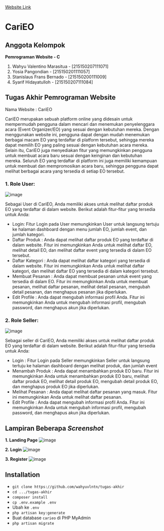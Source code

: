 [Website Link](http://3.95.8.21/)

<h1>CariEO</h1>

## Anggota Kelompok

**Pemrograman Website - C**
1. Wahyu Valentino Marasitua     -   [215150207111071]
2. Yosia Pangondian              -   [215150201111057]
3. Stanislaus Frans Bernado      -   [215150200111009]
4. Syarif Hidayatulloh           -   [215150207111084]

## Tugas Akhir Pemrograman Website
Nama Website : CariEO

CariEO merupakan sebuah platform online yang didesain untuk mempermudah pengguna dalam mencari dan menemukan penyelenggara acara (Event Organizer/EO) yang sesuai dengan kebutuhan mereka. Dengan menggunakan website ini, pengguna dapat dengan mudah menemukan berbagai macam EO yang terdaftar di platform tersebut, sehingga mereka dapat memilih EO yang paling sesuai dengan kebutuhan acara mereka. Selain itu, CariEO juga menyediakan fitur yang memungkinkan pengguna untuk membuat acara baru sesuai dengan keinginan dan kebutuhan mereka. Seluruh EO yang terdaftar di platform ini juga memiliki kemampuan untuk membuat dan mempromosikan acara baru, sehingga pengguna dapat melihat berbagai acara yang tersedia di setiap EO tersebut.

### 1. Role User:
![image](https://github.com/wahyuvlntn/tugas-akhir/assets/58659139/f0943677-428c-4aa0-972a-146a8f038401)


Sebagai User di CariEO, Anda memiliki akses untuk melihat daftar produk EO yang terdaftar di dalam website. Berikut adalah fitur-fitur yang tersedia untuk Anda:

- Login: Fitur Login pada User memungkinkan User untuk langsung tertuju ke halaman dashboard dengan menu jumlah EO, jumlah event, dan jumlah kategori.
- Daftar Produk : Anda dapat melihat daftar produk EO yang terdaftar di dalam website. Fitur ini memungkinkan Anda untuk melihat daftar EO, melihat detail EO, dan melihat daftar event yang tersedia di dalam EO tersebut.
- Daftar Kategori : Anda dapat melihat daftar kategori yang tersedia di dalam website. Fitur ini memungkinkan Anda untuk melihat daftar kategori, dan melihat daftar EO yang tersedia di dalam kategori tersebut.
- Membuat Pesanan : Anda dapat membuat pesanan untuk event yang tersedia di dalam EO. Fitur ini memungkinkan Anda untuk membuat pesanan, melihat daftar pesanan, melihat detail pesanan, mengubah detail pesanan, dan menghapus pesanan jika diperlukan.
- Edit Profile : Anda dapat mengubah informasi profil Anda. Fitur ini memungkinkan Anda untuk mengubah informasi profil, mengubah password, dan menghapus akun jika diperlukan.

### 2. Role Seller:
![image](https://github.com/wahyuvlntn/tugas-akhir/assets/58659139/f8d9d5fa-bd6f-4c81-9b23-e7e70ed2f1bb)


Sebagai seller di CariEO, Anda memiliki akses untuk melihat daftar produk EO yang terdaftar di dalam website. Berikut adalah fitur-fitur yang tersedia untuk Anda:
- Login : Fitur Login pada Seller memungkinkan Seller untuk langsung tertuju ke halaman dashboard dengan melihat produk, dan jumlah event
- Menambah Produk : Anda dapat menambahkan produk EO baru. Fitur ini memungkinkan Anda untuk menambahkan produk EO baru, melihat daftar produk EO, melihat detail produk EO, mengubah detail produk EO, dan menghapus produk EO jika diperlukan.
- Melihat Pesanan : Anda dapat melihat daftar pesanan yang masuk. Fitur ini memungkinkan Anda untuk melihat daftar pesanan.
- Edit Profile : Anda dapat mengubah informasi profil Anda. Fitur ini memungkinkan Anda untuk mengubah informasi profil, mengubah password, dan menghapus akun jika diperlukan.


## Lampiran Beberapa *Screenshot*
**1. Landing Page**
![image](https://github.com/wahyuvlntn/tugas-akhir/assets/58659139/b487a5ad-3b54-4242-a288-ffab9d548cdf)


**2. Login**
![image](https://github.com/wahyuvlntn/tugas-akhir/assets/58659139/5266dea3-199b-46cd-8f69-09537ad60e96)


**3. Register**
![image](https://github.com/wahyuvlntn/tugas-akhir/assets/58659139/f5041527-3ab0-4053-b622-3ff7616a97f0)

  
## Installation
- `git clone https://github.com/wahyuvlntn/tugas-akhir`
- `cd .../tugas-akhir`
- `composer install`
- `cp .env.example .env`
- Ubah ke `.env`
- `php artisan key:generate`
- Buat database `carieo` di PHP MyAdmin
- `php artisan migrate`
